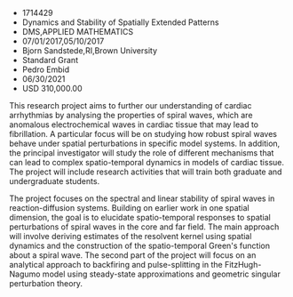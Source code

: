 
* 1714429
* Dynamics and Stability of Spatially Extended Patterns
* DMS,APPLIED MATHEMATICS
* 07/01/2017,05/10/2017
* Bjorn Sandstede,RI,Brown University
* Standard Grant
* Pedro Embid
* 06/30/2021
* USD 310,000.00

This research project aims to further our understanding of cardiac arrhythmias
by analysing the properties of spiral waves, which are anomalous electrochemical
waves in cardiac tissue that may lead to fibrillation. A particular focus will
be on studying how robust spiral waves behave under spatial perturbations in
specific model systems. In addition, the principal investigator will study the
role of different mechanisms that can lead to complex spatio-temporal dynamics
in models of cardiac tissue. The project will include research activities that
will train both graduate and undergraduate students.

The project focuses on the spectral and linear stability of spiral waves in
reaction-diffusion systems. Building on earlier work in one spatial dimension,
the goal is to elucidate spatio-temporal responses to spatial perturbations of
spiral waves in the core and far field. The main approach will involve deriving
estimates of the resolvent kernel using spatial dynamics and the construction of
the spatio-temporal Green's function about a spiral wave. The second part of the
project will focus on an analytical approach to backfiring and pulse-splitting
in the FitzHugh-Nagumo model using steady-state approximations and geometric
singular perturbation theory.
